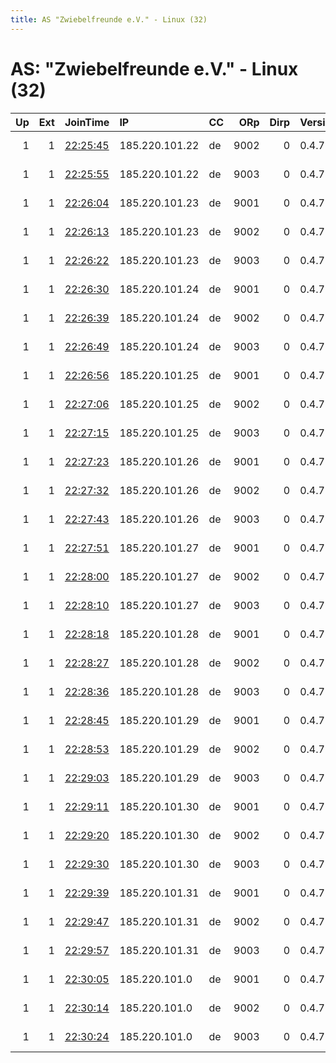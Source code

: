 ```yaml
---
title: AS "Zwiebelfreunde e.V." - Linux (32)
---
```


# AS: "Zwiebelfreunde e.V." - Linux (32)

|   Up |   Ext | JoinTime                                                                                              | IP             | CC   |   ORp |   Dirp | Version   | Contact                   | Nickname       |   eFamMembers |
|-----:|------:|:------------------------------------------------------------------------------------------------------|:---------------|:-----|------:|-------:|:----------|:--------------------------|:---------------|--------------:|
|    1 |     1 | [22:25:45](https://nusenu.github.io/OrNetStats/w/relay/F42BF24B73AC3F8CC2D4B26668A472FCE74E511B.html) | 185.220.101.22 | de   |  9002 |      0 | 0.4.7.13  | Artikel10 url:artikel10.o | artikel10ber65 |           144 |
|    1 |     1 | [22:25:55](https://nusenu.github.io/OrNetStats/w/relay/D6414453F3CA9DE2ABE246357FE2652B6DFA5E56.html) | 185.220.101.22 | de   |  9003 |      0 | 0.4.7.13  | Artikel10 url:artikel10.o | artikel10ber66 |           144 |
|    1 |     1 | [22:26:04](https://nusenu.github.io/OrNetStats/w/relay/2D2A8756BCC7619CF9586902F1610D2D40D6746A.html) | 185.220.101.23 | de   |  9001 |      0 | 0.4.7.13  | Artikel10 url:artikel10.o | artikel10ber67 |           144 |
|    1 |     1 | [22:26:13](https://nusenu.github.io/OrNetStats/w/relay/D3A062FBAD9F57EC247DE6BFBB4CB46427F38F6C.html) | 185.220.101.23 | de   |  9002 |      0 | 0.4.7.13  | Artikel10 url:artikel10.o | artikel10ber68 |           144 |
|    1 |     1 | [22:26:22](https://nusenu.github.io/OrNetStats/w/relay/08D62283728A0E004F9B893B71BB24C70AF52A74.html) | 185.220.101.23 | de   |  9003 |      0 | 0.4.7.13  | Artikel10 url:artikel10.o | artikel10ber69 |           144 |
|    1 |     1 | [22:26:30](https://nusenu.github.io/OrNetStats/w/relay/CF40E6508062F2D074F2E1BB8CA2F083B5D836AC.html) | 185.220.101.24 | de   |  9001 |      0 | 0.4.7.13  | Artikel10 url:artikel10.o | artikel10ber70 |           144 |
|    1 |     1 | [22:26:39](https://nusenu.github.io/OrNetStats/w/relay/2268E58FFB596F3CE87E34CA8E87F1C82496E90E.html) | 185.220.101.24 | de   |  9002 |      0 | 0.4.7.13  | Artikel10 url:artikel10.o | artikel10ber71 |           144 |
|    1 |     1 | [22:26:49](https://nusenu.github.io/OrNetStats/w/relay/F7C6E5F22F81D88E526C052EEA34DDD2ACC43291.html) | 185.220.101.24 | de   |  9003 |      0 | 0.4.7.13  | Artikel10 url:artikel10.o | artikel10ber72 |           144 |
|    1 |     1 | [22:26:56](https://nusenu.github.io/OrNetStats/w/relay/63F7457B4787B7D80B897EF06F838E7A1FDEB311.html) | 185.220.101.25 | de   |  9001 |      0 | 0.4.7.13  | Artikel10 url:artikel10.o | artikel10ber73 |           144 |
|    1 |     1 | [22:27:06](https://nusenu.github.io/OrNetStats/w/relay/FB6CB5621471A823C79737A765788A50015C81A6.html) | 185.220.101.25 | de   |  9002 |      0 | 0.4.7.13  | Artikel10 url:artikel10.o | artikel10ber74 |           144 |
|    1 |     1 | [22:27:15](https://nusenu.github.io/OrNetStats/w/relay/854778D26E70FCADB5C16EFDC94915563B0AE678.html) | 185.220.101.25 | de   |  9003 |      0 | 0.4.7.13  | Artikel10 url:artikel10.o | artikel10ber75 |           144 |
|    1 |     1 | [22:27:23](https://nusenu.github.io/OrNetStats/w/relay/168A2FD96DB58CAE276BB83178E749717B31D9C4.html) | 185.220.101.26 | de   |  9001 |      0 | 0.4.7.13  | Artikel10 url:artikel10.o | artikel10ber76 |           144 |
|    1 |     1 | [22:27:32](https://nusenu.github.io/OrNetStats/w/relay/EF75EA207C5497AEEDCEA01DC8E94129837FBA8E.html) | 185.220.101.26 | de   |  9002 |      0 | 0.4.7.13  | Artikel10 url:artikel10.o | artikel10ber77 |           144 |
|    1 |     1 | [22:27:43](https://nusenu.github.io/OrNetStats/w/relay/D05A0018EA3F64545DADBA928BA0DC80180A2765.html) | 185.220.101.26 | de   |  9003 |      0 | 0.4.7.13  | Artikel10 url:artikel10.o | artikel10ber78 |           144 |
|    1 |     1 | [22:27:51](https://nusenu.github.io/OrNetStats/w/relay/E232052A508045038F7E2CB14BED280912AEF8EC.html) | 185.220.101.27 | de   |  9001 |      0 | 0.4.7.13  | Artikel10 url:artikel10.o | artikel10ber79 |           144 |
|    1 |     1 | [22:28:00](https://nusenu.github.io/OrNetStats/w/relay/AA2DF6115FF2DDD172B0CE653BE995A170DD6349.html) | 185.220.101.27 | de   |  9002 |      0 | 0.4.7.13  | Artikel10 url:artikel10.o | artikel10ber80 |           144 |
|    1 |     1 | [22:28:10](https://nusenu.github.io/OrNetStats/w/relay/E5A623879C25B8FE43521D88D5E1A08FCADB7BB1.html) | 185.220.101.27 | de   |  9003 |      0 | 0.4.7.13  | Artikel10 url:artikel10.o | artikel10ber81 |           144 |
|    1 |     1 | [22:28:18](https://nusenu.github.io/OrNetStats/w/relay/73F34CCA90BE7AE0B6F264A1C46255879D2DF732.html) | 185.220.101.28 | de   |  9001 |      0 | 0.4.7.13  | Artikel10 url:artikel10.o | artikel10ber82 |           144 |
|    1 |     1 | [22:28:27](https://nusenu.github.io/OrNetStats/w/relay/49C1D71DAC37782A9041287A165355015E5FB50B.html) | 185.220.101.28 | de   |  9002 |      0 | 0.4.7.13  | Artikel10 url:artikel10.o | artikel10ber83 |           144 |
|    1 |     1 | [22:28:36](https://nusenu.github.io/OrNetStats/w/relay/FF6FEF21E0B80810C1E9E321B5378127C358410B.html) | 185.220.101.28 | de   |  9003 |      0 | 0.4.7.13  | Artikel10 url:artikel10.o | artikel10ber84 |           144 |
|    1 |     1 | [22:28:45](https://nusenu.github.io/OrNetStats/w/relay/CBADEDA0DECBD9961A87B74449E8C9958A681F1A.html) | 185.220.101.29 | de   |  9001 |      0 | 0.4.7.13  | Artikel10 url:artikel10.o | artikel10ber85 |           144 |
|    1 |     1 | [22:28:53](https://nusenu.github.io/OrNetStats/w/relay/B3093165013FCDD3CDDEE7693A0827E2F9342C2E.html) | 185.220.101.29 | de   |  9002 |      0 | 0.4.7.13  | Artikel10 url:artikel10.o | artikel10ber86 |           144 |
|    1 |     1 | [22:29:03](https://nusenu.github.io/OrNetStats/w/relay/AEAD8F300D41273C3D10F51BA92561E45C4C927F.html) | 185.220.101.29 | de   |  9003 |      0 | 0.4.7.13  | Artikel10 url:artikel10.o | artikel10ber87 |           144 |
|    1 |     1 | [22:29:11](https://nusenu.github.io/OrNetStats/w/relay/6D43A91AFE734C5B3DC500953BC9CD2B2FA45200.html) | 185.220.101.30 | de   |  9001 |      0 | 0.4.7.13  | Artikel10 url:artikel10.o | artikel10ber88 |           144 |
|    1 |     1 | [22:29:20](https://nusenu.github.io/OrNetStats/w/relay/FBC3CB1C8B14E52D2EDD3BFF9B50D5D82114BE12.html) | 185.220.101.30 | de   |  9002 |      0 | 0.4.7.13  | Artikel10 url:artikel10.o | artikel10ber89 |           144 |
|    1 |     1 | [22:29:30](https://nusenu.github.io/OrNetStats/w/relay/57AA63FBC1776C286ABE6D60768CD8236B3BFA46.html) | 185.220.101.30 | de   |  9003 |      0 | 0.4.7.13  | Artikel10 url:artikel10.o | artikel10ber90 |           144 |
|    1 |     1 | [22:29:39](https://nusenu.github.io/OrNetStats/w/relay/5E44A1B3C2ABA5CA0C86C9412FC99B3A1F7134B7.html) | 185.220.101.31 | de   |  9001 |      0 | 0.4.7.13  | Artikel10 url:artikel10.o | artikel10ber91 |           144 |
|    1 |     1 | [22:29:47](https://nusenu.github.io/OrNetStats/w/relay/144443B8FBB60C730B14D9351FE59AD85A74C3DF.html) | 185.220.101.31 | de   |  9002 |      0 | 0.4.7.13  | Artikel10 url:artikel10.o | artikel10ber92 |           144 |
|    1 |     1 | [22:29:57](https://nusenu.github.io/OrNetStats/w/relay/82CD1F493545A0FA89EC05593B64B6B628DEADB7.html) | 185.220.101.31 | de   |  9003 |      0 | 0.4.7.13  | Artikel10 url:artikel10.o | artikel10ber93 |           144 |
|    1 |     1 | [22:30:05](https://nusenu.github.io/OrNetStats/w/relay/4AF7E405D19FA92A92903AF287C2AB4D25A30232.html) | 185.220.101.0  | de   |  9001 |      0 | 0.4.7.13  | Artikel10 url:artikel10.o | artikel10ber94 |           144 |
|    1 |     1 | [22:30:14](https://nusenu.github.io/OrNetStats/w/relay/826C68B4CD2B8F55ED3ABE253FE29FBBAD28EDF6.html) | 185.220.101.0  | de   |  9002 |      0 | 0.4.7.13  | Artikel10 url:artikel10.o | artikel10ber95 |           144 |
|    1 |     1 | [22:30:24](https://nusenu.github.io/OrNetStats/w/relay/33B56BE6423FA77F3B1CBF366A1FB2200201ED0A.html) | 185.220.101.0  | de   |  9003 |      0 | 0.4.7.13  | Artikel10 url:artikel10.o | artikel10ber96 |           144 |
